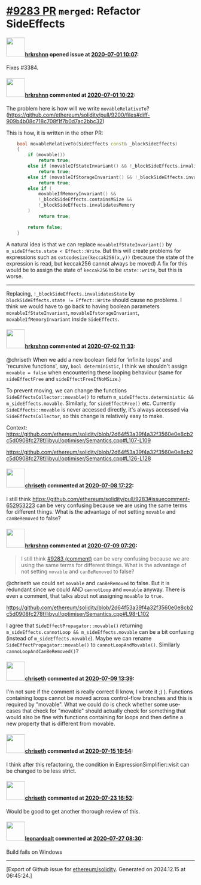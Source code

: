 # [\#9283 PR](https://github.com/ethereum/solidity/pull/9283) `merged`: Refactor SideEffects

#### <img src="https://avatars.githubusercontent.com/u/13174375?u=52d702cb6bec53b561afa293cf9cd53ef7a63924&v=4" width="50">[hrkrshnn](https://github.com/hrkrshnn) opened issue at [2020-07-01 10:07](https://github.com/ethereum/solidity/pull/9283):

Fixes #3384.

#### <img src="https://avatars.githubusercontent.com/u/13174375?u=52d702cb6bec53b561afa293cf9cd53ef7a63924&v=4" width="50">[hrkrshnn](https://github.com/hrkrshnn) commented at [2020-07-01 10:22](https://github.com/ethereum/solidity/pull/9283#issuecomment-652333314):

The problem here is how will we write `movableRelativeTo`? (https://github.com/ethereum/solidity/pull/9200/files#diff-909b4b08c718c708f1f7b0d7ac2bbc32)

This is how, it is written in the other PR:

```cpp
	bool movableRelativeTo(SideEffects const& _blockSideEffects)
	{
		if (movable())
			return true;
		else if (movableIfStateInvariant() && !_blockSideEffects.invalidatesState)
			return true;
		else if (movableIfStorageInvariant() && !_blockSideEffects.invalidatesStorage)
			return true;
		else if (
			movableIfMemoryInvariant() &&
			!_blockSideEffects.containsMSize &&
			!_blockSideEffects.invalidatesMemory
		)
			return true;

		return false;
	}
```

A natural idea is that we can replace `movableIfStateInvariant()` by `m_sideEffects.state < Effect::Write`. But this will create problems for expressions such as `extcodesize(keccak256(x,y))` (because the state of the expression is read, but keccak256 cannot always be moved) A fix for this would be to assign the state of `keccak256` to be `state::write`, but this is worse.

--------

Replacing, `!_blockSideEffects.invalidatesState` by `blockSideEffects.state != Effect::Write` should cause no problems. I think we would have to go back to having boolean parameters `movableIfStateInvariant`, `movableIfstorageInvariant`, `movableIfMemoryInvariant` inside `SideEffects`.

#### <img src="https://avatars.githubusercontent.com/u/13174375?u=52d702cb6bec53b561afa293cf9cd53ef7a63924&v=4" width="50">[hrkrshnn](https://github.com/hrkrshnn) commented at [2020-07-02 11:33](https://github.com/ethereum/solidity/pull/9283#issuecomment-652953223):

@chriseth When we add a new boolean field for 'infinite loops' and 'recursive functions', say, `bool deterministic`, I think we shouldn't assign `movable = false`  when encountering these looping behaviour (same for `sideEffectFree` and `sideEffectFreeIfNoMSize`.)

To prevent moving, we can change the functions `SideEffectsCollector::movable()` to return `m_sideEffects.deterministic &&  m_sideEffects.movable`. Similarly, for `sideEffectFree()` etc. Currently `SideEffects::movable` is never accessed directly, it's always accessed via `SideEffectsCollector`, so this change is relatively easy to make.

Context:
https://github.com/ethereum/solidity/blob/2d64f53a39f4a32f3560e0e8cb2c5d0908fc278f/libyul/optimiser/Semantics.cpp#L107-L109

https://github.com/ethereum/solidity/blob/2d64f53a39f4a32f3560e0e8cb2c5d0908fc278f/libyul/optimiser/Semantics.cpp#L126-L128

#### <img src="https://avatars.githubusercontent.com/u/9073706?v=4" width="50">[chriseth](https://github.com/chriseth) commented at [2020-07-08 17:22](https://github.com/ethereum/solidity/pull/9283#issuecomment-655651200):

I still think https://github.com/ethereum/solidity/pull/9283#issuecomment-652953223 can be very confusing because we are using the same terms for different things. What is the advantage of not setting `movable` and `canBeRemoved` to false?

#### <img src="https://avatars.githubusercontent.com/u/13174375?u=52d702cb6bec53b561afa293cf9cd53ef7a63924&v=4" width="50">[hrkrshnn](https://github.com/hrkrshnn) commented at [2020-07-09 07:20](https://github.com/ethereum/solidity/pull/9283#issuecomment-655950417):

> I still think [#9283 (comment)](https://github.com/ethereum/solidity/pull/9283#issuecomment-652953223) can be very confusing because we are using the same terms for different things. What is the advantage of not setting `movable` and `canBeRemoved` to false?

@chriseth we could set `movable` and `canBeRemoved` to false. But it is redundant since we could AND `cannotLoop` and `movable` anyway. There is even a comment, that talks about not assigning `movable` to `true.`

https://github.com/ethereum/solidity/blob/2d64f53a39f4a32f3560e0e8cb2c5d0908fc278f/libyul/optimiser/Semantics.cpp#L98-L102

I agree that `SideEffectPropagator::movable()` returning `m_sideEffects.cannotLoop && m_sideEffects.movable` can be a bit confusing (instead of `m_sideEffects.movable`). Maybe we can rename `SideEffectPropagator::movable()` to `cannotLoopAndMovable()`. Similarly `cannoLoopAndCanBeRemoved()`?

#### <img src="https://avatars.githubusercontent.com/u/9073706?v=4" width="50">[chriseth](https://github.com/chriseth) commented at [2020-07-09 13:39](https://github.com/ethereum/solidity/pull/9283#issuecomment-656133122):

I'm not sure if the comment is really correct (I know, I wrote it ;) ). Functions containing loops cannot be moved across control-flow branches and this is required by "movable". What we could do is check whether some use-cases that check for "movable" should actually check for something that would also be fine with functions containing for loops and then define a new property that is different from movable.

#### <img src="https://avatars.githubusercontent.com/u/9073706?v=4" width="50">[chriseth](https://github.com/chriseth) commented at [2020-07-15 16:54](https://github.com/ethereum/solidity/pull/9283#issuecomment-658880041):

I think after this refactoring, the condition in ExpressionSimplifier::visit can be changed to be less strict.

#### <img src="https://avatars.githubusercontent.com/u/9073706?v=4" width="50">[chriseth](https://github.com/chriseth) commented at [2020-07-23 16:52](https://github.com/ethereum/solidity/pull/9283#issuecomment-663116604):

Would be good to get another thorough review of this.

#### <img src="https://avatars.githubusercontent.com/u/504195?u=ce2facd14af9fd474ebff49f0d44891f56f7500f&v=4" width="50">[leonardoalt](https://github.com/leonardoalt) commented at [2020-07-27 08:30](https://github.com/ethereum/solidity/pull/9283#issuecomment-664200082):

Build fails on Windows


-------------------------------------------------------------------------------



[Export of Github issue for [ethereum/solidity](https://github.com/ethereum/solidity). Generated on 2024.12.15 at 06:45:24.]
